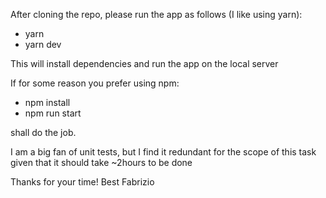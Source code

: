 After cloning the repo, please run the app as follows (I like using yarn):

- yarn
- yarn dev

This will install dependencies and run the app on the local server

If for some reason you prefer using npm:

- npm install
- npm run start

shall do the job.

I am a big fan of unit tests, but I find it redundant for the scope of this task given that it should take ~2hours to be done

Thanks for your time!
Best
Fabrizio
